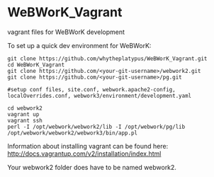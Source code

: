 WeBWorK_Vagrant
===============

vagrant files for WeBWorK development

To set up a quick dev environment for WeBWorK:

```
git clone https://github.com/whytheplatypus/WeBWorK_Vagrant.git
cd WeBWorK_Vagrant
git clone https://github.com/<your-git-username>/webwork2.git
git clone https://github.com/<your-git-username>/pg.git

#setup conf files, site.conf, webwork.apache2-config, localOverrides.conf, webwork3/environment/development.yaml

cd webwork2
vagrant up
vagrant ssh
perl -I /opt/webwork/webwork2/lib -I /opt/webwork/pg/lib /opt/webwork/webwork2/webwork3/bin/app.pl
```

Information about installing vagrant can be found here: http://docs.vagrantup.com/v2/installation/index.html

Your webwork2 folder does have to be named webwork2.

